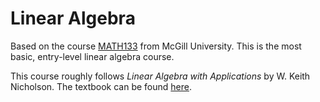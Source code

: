 # Linear Algebra

Based on the course [MATH133](https://www.mcgill.ca/study/2022-2023/courses/math-133) from McGill University. This is the most basic, entry-level linear algebra course.

This course roughly follows *Linear Algebra with Applications* by W. Keith Nicholson. The textbook can be found [here](https://egunawan.github.io/la22sp/textbook/Nicholson2021A.pdf).